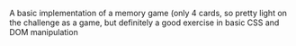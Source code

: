 A basic implementation of a memory game (only 4 cards, so pretty light on the challenge as a game, but definitely a good exercise in basic CSS and DOM manipulation
